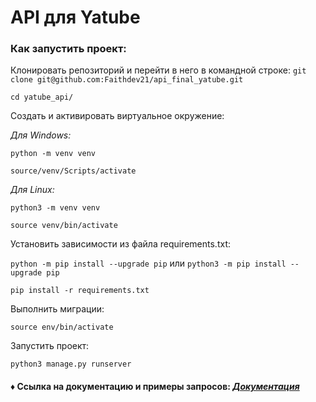 # **API для Yatube**

### Как запустить проект:

Клонировать репозиторий и перейти в него в командной строке:
`git clone git@github.com:Faithdev21/api_final_yatube.git`


`cd yatube_api/`

Создать и активировать виртуальное окружение:

*Для Windows:*

`python -m venv venv`

`source/venv/Scripts/activate`

*Для Linux:*

`python3 -m venv venv`

`source venv/bin/activate`

Установить зависимости из файла requirements.txt:

`python -m pip install --upgrade pip` или `python3 -m pip install --upgrade pip`

`pip install -r requirements.txt`

Выполнить миграции:

`source env/bin/activate`

Запустить проект:

`python3 manage.py runserver`

#### ♦ Ссылка на документацию и примеры запросов: ***[Документация](http://127.0.0.1:8000/redoc/)***
